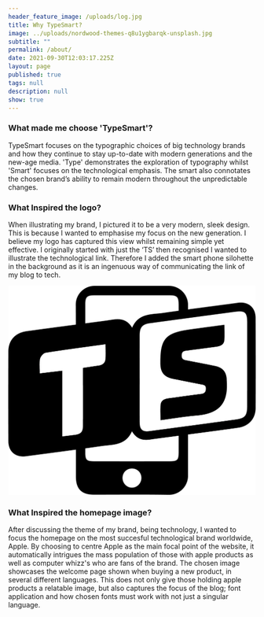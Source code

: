 ```yaml
---
header_feature_image: /uploads/log.jpg
title: Why TypeSmart?
image: ../uploads/nordwood-themes-q8u1ygbarqk-unsplash.jpg
subtitle: ""
permalink: /about/
date: 2021-09-30T12:03:17.225Z
layout: page
published: true
tags: null
description: null
show: true
---
```

### **What made me choose 'TypeSmart'?**

TypeSmart focuses on the typographic choices of big technology brands and how they continue to stay up-to-date with modern generations and the new-age media. 'Type' demonstrates the exploration of typography whilst 'Smart' focuses on the technological emphasis. The smart also connotates the chosen brand’s ability to remain modern throughout the unpredictable changes.

### **What Inspired the logo?**

When illustrating my brand, I pictured it to be a very modern, sleek design. This is because I wanted to emphasise my focus on the new generation. I believe my logo has captured this view whilst remaining simple yet effective. I originally started with just the ‘TS’ then recognised I wanted to illustrate the technological link. Therefore I added the smart phone silohette in the background as it is an ingenuous way of communicating the link of my blog to tech.

![](../uploads/untitled-15.png)

### **What Inspired the homepage image?**

After discussing the theme of my brand, being technology, I wanted to focus the homepage on the most succesful technological brand worldwide, Apple. By choosing to centre Apple as the main focal point of the website, it automatically intrigues the mass population of those with apple products as well as computer whizz's who are fans of the brand. The chosen image showcases the welcome page shown when buying a new product, in several different languages. This does not only give those holding apple products a relatable image, but also captures the focus of the blog; font application and how chosen fonts must work with not just a singular language.